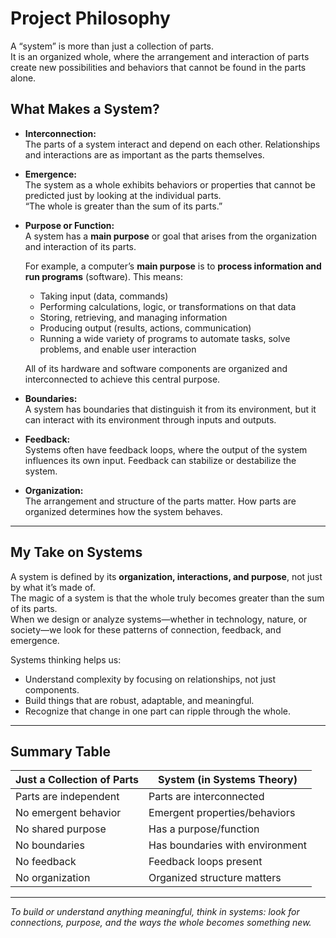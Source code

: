 # Project Philosophy

A “system” is more than just a collection of parts.  
It is an organized whole, where the arrangement and interaction of parts create new possibilities and behaviors that cannot be found in the parts alone.

## What Makes a System?

- **Interconnection:**  
  The parts of a system interact and depend on each other. Relationships and interactions are as important as the parts themselves.

- **Emergence:**  
  The system as a whole exhibits behaviors or properties that cannot be predicted just by looking at the individual parts.  
  “The whole is greater than the sum of its parts.”

- **Purpose or Function:**  
  A system has a **main purpose** or goal that arises from the organization and interaction of its parts.

  For example, a computer’s **main purpose** is to **process information and run programs** (software). This means:
  - Taking input (data, commands)
  - Performing calculations, logic, or transformations on that data
  - Storing, retrieving, and managing information
  - Producing output (results, actions, communication)
  - Running a wide variety of programs to automate tasks, solve problems, and enable user interaction

  All of its hardware and software components are organized and interconnected to achieve this central purpose.

- **Boundaries:**  
  A system has boundaries that distinguish it from its environment, but it can interact with its environment through inputs and outputs.

- **Feedback:**  
  Systems often have feedback loops, where the output of the system influences its own input. Feedback can stabilize or destabilize the system.

- **Organization:**  
  The arrangement and structure of the parts matter. How parts are organized determines how the system behaves.

---

## My Take on Systems

A system is defined by its **organization, interactions, and purpose**, not just by what it’s made of.  
The magic of a system is that the whole truly becomes greater than the sum of its parts.  
When we design or analyze systems—whether in technology, nature, or society—we look for these patterns of connection, feedback, and emergence.

Systems thinking helps us:
- Understand complexity by focusing on relationships, not just components.
- Build things that are robust, adaptable, and meaningful.
- Recognize that change in one part can ripple through the whole.

---

## Summary Table

| Just a Collection of Parts | System (in Systems Theory)           |
|---------------------------|--------------------------------------|
| Parts are independent     | Parts are interconnected             |
| No emergent behavior      | Emergent properties/behaviors        |
| No shared purpose         | Has a purpose/function               |
| No boundaries             | Has boundaries with environment      |
| No feedback               | Feedback loops present               |
| No organization           | Organized structure matters          |

---

*To build or understand anything meaningful, think in systems: look for connections, purpose, and the ways the whole becomes something new.*

